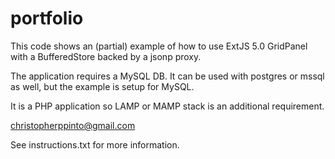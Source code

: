 portfolio
=========
This code shows an (partial) example of how to use ExtJS 5.0 GridPanel with a BufferedStore backed by a jsonp proxy.

The application requires a MySQL DB. It can be used with postgres or mssql as well, but the example is setup for MySQL.

It is a PHP application so LAMP or MAMP stack is an additional requirement.

christopherppinto@gmail.com

See instructions.txt for more information.

